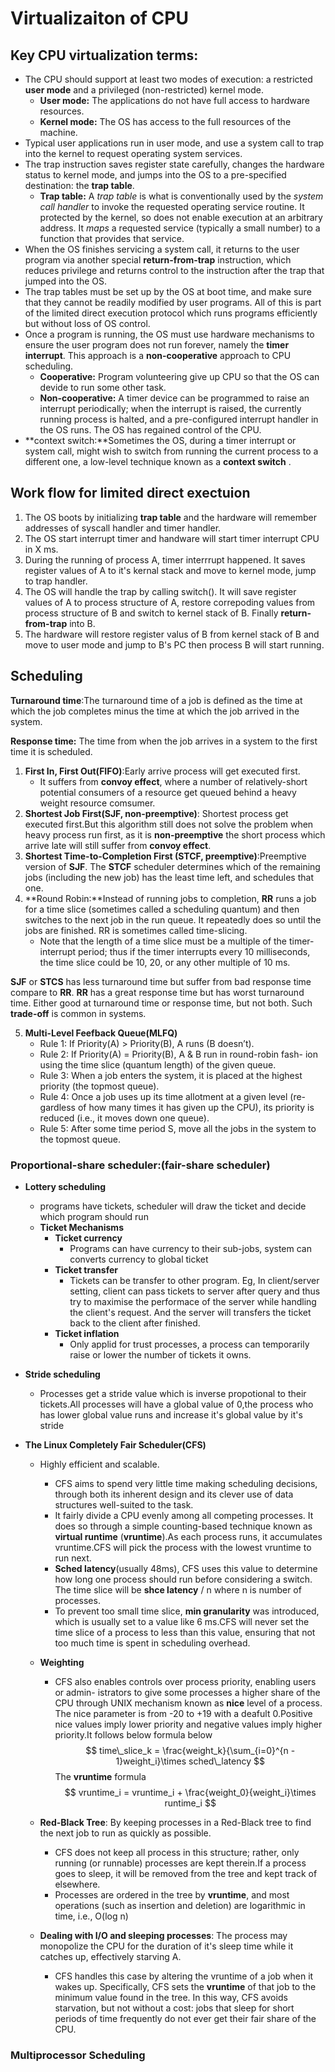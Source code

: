 # Virtualizaiton of CPU

## Key CPU virtualization terms:

- The CPU should support at least two modes of execution: a restricted **user mode** and a privileged (non-restricted) kernel mode.
  - **User mode:** The applications do not have full access to hardware resources.
  - **Kernel mode:** The OS has access to the full resources of the machine.
- Typical user applications run in user mode, and use a system call
  to trap into the kernel to request operating system services.
- The trap instruction saves register state carefully, changes the hardware status to kernel mode, and jumps into the OS to a pre-specified destination: the **trap table**.
  - **Trap table:** A *trap table* is what is conventionally used by the *system call handler* to invoke the requested operating service routine. It protected by the kernel, so does not enable execution at an arbitrary address. It *maps* a requested service (typically a small number) to a function that provides that service.
- When the OS finishes servicing a system call, it returns to the user program via another special **return-from-trap** instruction, which reduces privilege and returns control to the instruction after the trap that jumped into the OS.
- The trap tables must be set up by the OS at boot time, and make sure that they cannot be readily modified by user programs. All of this is part of the limited direct execution protocol which runs programs efficiently but without loss of OS control.
- Once a program is running, the OS must use hardware mechanisms to ensure the user program does not run forever, namely the **timer interrupt**. This approach is a **non-cooperative** approach to CPU scheduling.
  - **Cooperative:** Program volunteering give up CPU so that the OS can devide to run some other task.
  - **Non-cooperative:** A timer device can be programmed to raise an interrupt periodically; when the interrupt is raised, the currently running process is halted, and a pre-configured interrupt handler in the OS runs. The OS has regained control of the CPU.
- **context switch:**Sometimes the OS, during a timer interrupt or system call, might wish to switch from running the current process to a different one, a low-level technique known as a **context switch** .

## Work flow for limited direct exectuion

1. The OS boots by initializing **trap table** and the hardware will remember addresses of syscall handler and timer handler.
2. The OS start interrupt timer and handware will start timer interrupt CPU in X ms.
3. During the running of process A, timer interrrupt happened. It saves register values of A to it's kernal stack and move to kernel mode, jump to trap handler.
4. The OS will handle the trap by calling switch(). It will save register values of A to process structure of A, restore correpoding values from process structure of B and switch to kernel stack of B. Finally **return-from-trap** into B.
5. The hardware will restore register valus of B from kernel stack of B and move to user mode and jump to B's PC then process B will start running.

## Scheduling

**Turnaround time**:The turnaround time of a job is defined as the time at which the job completes minus the time at which the job arrived in the system.

**Response time:** The time from when the job arrives in a system to the first time it is scheduled.

1. **First In, First Out(FIFO)**:Early arrive process will get executed first.
   - It suffers from **convoy effect**, where a number of relatively-short potential consumers of a resource get queued behind a heavy weight resource comsumer.
2. **Shortest Job First(SJF, non-preemptive)**: Shortest process get executed first.But this algorithm still does not solve the problem when heavy process run first, as it is **non-preemptive** the short process which arrive late will still suffer from **convoy effect**.
3. **Shortest Time-to-Completion First (STCF, preemptive)**:Preemptive version of **SJF**. The **STCF** scheduler determines which of the remaining jobs (including the new job) has the least time left, and schedules that one.
4. **Round Robin:**Instead of running jobs to completion, **RR** runs a job for a time slice (sometimes called a scheduling quantum) and then switches to the next job in the run queue. It repeatedly does so until the jobs are finished. RR is sometimes called time-slicing. 
   - Note that the length of a time slice must be a multiple of the timer-interrupt period; thus if the timer interrupts every 10 milliseconds, the time slice could be 10, 20, or any other multiple of 10 ms.

**SJF** or **STCS** has less turnaround time but suffer from bad response time compare to **RR**. **RR** has a great response time but has worst turnaround time. Either good at turnaround time or response time, but not both. Such **trade-off** is common in systems.

5. **Multi-Level Feefback Queue(MLFQ)**
   - Rule 1: If Priority(A) > Priority(B), A runs (B doesn’t).
   - Rule 2: If Priority(A) = Priority(B), A & B run in round-robin fash-
     ion using the time slice (quantum length) of the given queue.
   - Rule 3: When a job enters the system, it is placed at the highest
     priority (the topmost queue).
   - Rule 4: Once a job uses up its time allotment at a given level (re-
     gardless of how many times it has given up the CPU), its priority is
     reduced (i.e., it moves down one queue).
   - Rule 5: After some time period S, move all the jobs in the system
     to the topmost queue.

### **Proportional-share scheduler:(fair-share scheduler)**

- **Lottery scheduling**

  - programs have tickets, scheduler will draw the ticket and decide which program should run
  - **Ticket Mechanisms**
    - **Ticket currency**
      - Programs can have currency to their sub-jobs, system can converts currency to global ticket
    - **Ticket transfer**
      - Tickets can be transfer to other program. Eg, In client/server setting, client can pass tickets to server after query and thus try to maximise the performace of the server while handling the client's request. And the server will transfers the ticket back to the client after finished.
    - **Ticket inflation**
      - Only applid for trust processes, a process can temporarily raise or lower the number of tickets it owns.

- **Stride scheduling**

  - Processes get a stride value which is inverse propotional to their tickets.All processes will have a global value of 0,the process who has lower global value runs and increase it's global value by it's stride

- **The Linux Completely Fair Scheduler(CFS)**

  - Highly efficient and scalable.

    - CFS aims to spend very little time making scheduling decisions, through both its inherent design and its clever use of data structures well-suited to the task.
    - It fairly divide a CPU evenly among all competing processes. It does so through a simple counting-based technique known as **virtual runtime** (**vruntime**).As each process runs, it accumulates vruntime.CFS will pick the process with the lowest vruntime to run next.
    - **Sched latency**(usually 48ms), CFS uses this value to determine how long one process should run before considering a switch. The time slice will be **shce latency** / n where n is number of processes.
    - To prevent too small time slice, **min granularity** was introduced, which is usually set to a value like 6 ms.CFS will never set the time slice of a process to less than this value, ensuring that not too much time is spent in scheduling overhead.

  - **Weighting**

    - CFS also enables controls over process priority, enabling users or admin- istrators to give some processes a higher share of the CPU through UNIX mechanism known as **nice** level of a process. The nice parameter is from -20 to +19 with a deafult 0.Positive nice values imply lower priority and negative values imply higher priority.It follows below formula below
      $$
      time\_slice_k = \frac{weight_k}{\sum_{i=0}^{n - 1}weight_i}\times sched\_latency
      $$
      The **vruntime** formula
      $$
      vruntime_i = vruntime_i + \frac{weight_0}{weight_i}\times runtime_i
      $$

  - **Red-Black Tree**: By keeping processes in a Red-Black tree to find the next job to run as quickly as possible.

    - CFS does not keep all process in this structure; rather, only running (or runnable) processes are kept therein.If a process goes to sleep, it will be removed from the tree and kept track of elsewhere.
    - Processes are ordered in the tree by **vruntime**, and most operations (such as insertion and deletion) are logarithmic in time, i.e., O(log n)

  - **Dealing with I/O and sleeping processes**: The process may monopolize the CPU for the duration of it's sleep time while it catches up, effectively starving A.

    - CFS handles this case by altering the vruntime of a job when it wakes up. Specifically, CFS sets the **vruntime** of that job to the minimum value found in the tree. In this way, CFS avoids starvation, but not without a cost: jobs that sleep for short periods of time frequently do not ever get their fair share of the CPU.

### Multiprocessor Scheduling